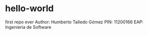 # hello-world
first repo ever
Author: Humberto Talledo Gómez
PIN:    11200166
EAP:    Ingenieria de Software
